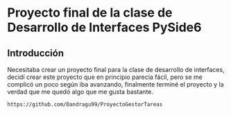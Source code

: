 # Proyecto final de la clase de Desarrollo de Interfaces PySide6

## Introducción

Necesitaba crear un proyecto final para la clase de desarrollo de interfaces, decidí crear este proyecto que en principio parecía fácil, pero se me complicó
un poco según iba avanzando, finalmente terminé el proyecto y la verdad que me quedó algo que me gusta bastante.

```sh
https://github.com/Dandragu99/ProyectoGestorTareas
